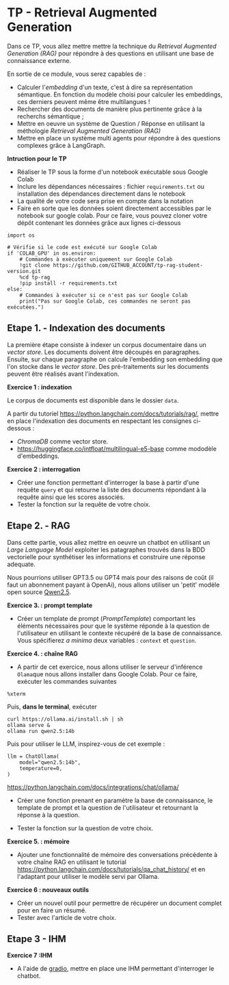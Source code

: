 # TP - Retrieval Augmented Generation

Dans ce TP, vous allez mettre mettre la technique du _Retrieval Augmented Generation (RAG)_ pour répondre à des questions en utilisant une base de connaissance externe.

En sortie de ce module, vous serez capables de :
- Calculer l'_embedding_ d'un texte, c'est à dire sa représentation sémantique. En fonction du modèle choisi pour calculer les embeddings, ces derniers peuvent même être multilangues !
- Rechercher des documents de manière plus pertinente grâce à la recherchs sémantique ;
- Mettre en oeuvre un système de Question / Réponse en utilisant la méthologie _Retrieval Augmented Generation (RAG)_
- Mettre en place un système multi agents pour répondre à des questions complexes grâce à LangGraph.

**Intruction pour le TP**
- Réaliser le TP sous la forme d'un notebook exécutable sous Google Colab
- Inclure les dépendances nécessaires : fichier `requirements.txt` ou installation des dépendances directement dans le notebook
- La qualité de votre code sera prise en compte dans la notation
- Faire en sorte que les données soient directement accessibles par le notebook sur google colab. Pour ce faire, vous pouvez cloner votre dépôt contenant les données grâce aux lignes ci-dessous

```
import os

# Vérifie si le code est exécuté sur Google Colab
if 'COLAB_GPU' in os.environ:
    # Commandes à exécuter uniquement sur Google Colab
    !git clone https://github.com/GITHUB_ACCOUNT/tp-rag-student-version.git
    %cd tp-rag
    !pip install -r requirements.txt
else:
    # Commandes à exécuter si ce n'est pas sur Google Colab
    print("Pas sur Google Colab, ces commandes ne seront pas exécutées.")
```

## Etape 1. - Indexation des documents

La première étape consiste à indexer un corpus documentaire dans un _vector store_. Les documents doivent être découpés en paragraphes. Ensuite, sur chaque paragraphe on calcule l'embedding son embedding que l'on stocke dans le _vector store_. Des pré-traitements sur les documents peuvent être réalisés avant l'indexation.

**Exercice 1 : indexation**

Le corpus de documents est disponible dans le dossier `data`.

A partir du tutoriel https://python.langchain.com/docs/tutorials/rag/, mettre en place l'indexation des documents en respectant les consignes ci-dessous :
- _ChromaDB_ comme vector store.
- https://huggingface.co/intfloat/multilingual-e5-base comme mododèle d'embeddings.


**Exercice 2 : interrogation**

- Créer une fonction permettant d'interroger la base à partir d'une requête `query` et qui retourne la liste des documents répondant à la requête ainsi que les scores associés.
- Tester la fonction sur la requête de votre choix.

## Etape 2. - RAG

Dans cette partie, vous allez mettre en oeuvre un chatbot en utilisant un _Large Language Model_ exploiter les patagraphes trouvés dans la BDD vectorielle pour synthétiser les informations et construire une réponse adequate.

Nous pourrions utiliser GPT3.5 ou GPT4 mais pour des raisons de coût (il faut un abonnement payant à OpenAi), nous allons utiliser un 'petit' modèle open source [Qwen2.5](https://github.com/QwenLM/Qwen2.5).

**Exercice 3. : prompt template**

- Créer un template de prompt (_PromptTemplate_) comportant les éléments nécessaires pour que le système réponde à la question de l'utilisateur en utilisant le contexte récupéré de la base de connaissance. Vous spécifierez _a minima_ deux variables : `context` et `question`. 

**Exercice 4. : chaîne RAG**

- A partir de cet exercice, nous allons utiliser le serveur d'inférence `Olama`que nous allons installer dans Google Colab. Pour ce faire, exécuter les commandes suivantes

```
%xterm
```

Puis, **dans le terminal**, exécuter

```
curl https://ollama.ai/install.sh | sh
ollama serve &
ollama run qwen2.5:14b
```

Puis pour utiliser le LLM, inspirez-vous de cet exemple : 

```
llm = ChatOllama(
    model="qwen2.5:14b",
    temperature=0,
)
```
https://python.langchain.com/docs/integrations/chat/ollama/

- Créer une fonction prenant en paramètre la base de connaissance, le template de prompt et la question de l'utilisateur et retournant la réponse à la question.

- Tester la fonction sur la question de votre choix.

**Exercice 5. : mémoire**

- Ajouter une fonctionnalité de mémoire des conversations précédente à votre chaîne RAG en utilisant le tutorial https://python.langchain.com/docs/tutorials/qa_chat_history/ et en l'adaptant pour utiliser le modèle servi par Ollama.

**Exercice 6 : nouveaux outils**

- Créer un nouvel outil pour permettre de récupérer un document complet pour en faire un résumé. 
- Tester avec l'article de votre choix.

## Etape 3 - IHM

**Exercice 7 :IHM**

- A l'aide de [gradio](https://www.gradio.app/guides/quickstart), mettre en place une IHM permettant d'interroger le chatbot.
